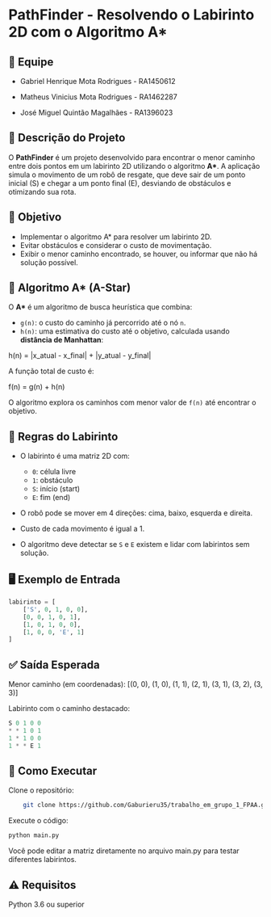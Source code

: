# PathFinder - Resolvendo o Labirinto 2D com o Algoritmo A*

## 👥 Equipe
- Gabriel Henrique Mota Rodrigues - RA1450612

- Matheus Vinicius Mota Rodrigues - RA1462287

- José Miguel Quintão Magalhães - RA1396023

## 📘 Descrição do Projeto

O **PathFinder** é um projeto desenvolvido para encontrar o menor caminho entre dois pontos em um labirinto 2D utilizando o algoritmo **A\***. A aplicação simula o movimento de um robô de resgate, que deve sair de um ponto inicial (S) e chegar a um ponto final (E), desviando de obstáculos e otimizando sua rota.

## 🎯 Objetivo

- Implementar o algoritmo A* para resolver um labirinto 2D.
- Evitar obstáculos e considerar o custo de movimentação.
- Exibir o menor caminho encontrado, se houver, ou informar que não há solução possível.

## 🧠 Algoritmo A* (A-Star)

O **A\*** é um algoritmo de busca heurística que combina:

- `g(n)`: o custo do caminho já percorrido até o nó `n`.
- `h(n)`: uma estimativa do custo até o objetivo, calculada usando **distância de Manhattan**:

h(n) = |x_atual - x_final| + |y_atual - y_final|

A função total de custo é:

f(n) = g(n) + h(n)

O algoritmo explora os caminhos com menor valor de `f(n)` até encontrar o objetivo.

## 🧱 Regras do Labirinto

- O labirinto é uma matriz 2D com:
  - `0`: célula livre
  - `1`: obstáculo
  - `S`: início (start)
  - `E`: fim (end)

- O robô pode se mover em 4 direções: cima, baixo, esquerda e direita.
- Custo de cada movimento é igual a 1.
- O algoritmo deve detectar se `S` e `E` existem e lidar com labirintos sem solução.

## 🖥️ Exemplo de Entrada

```python
labirinto = [
    ['S', 0, 1, 0, 0],
    [0, 0, 1, 0, 1],
    [1, 0, 1, 0, 0],
    [1, 0, 0, 'E', 1]
]
```

## ✅ Saída Esperada

Menor caminho (em coordenadas):
[(0, 0), (1, 0), (1, 1), (2, 1), (3, 1), (3, 2), (3, 3)]

Labirinto com o caminho destacado:
```python
S 0 1 0 0
* * 1 0 1
1 * 1 0 0
1 * * E 1
```


## 🚀 Como Executar

Clone o repositório:
```bash
    git clone https://github.com/Gaburieru35/trabalho_em_grupo_1_FPAA.git
```

Execute o código:

```bash
python main.py
```
Você pode editar a matriz diretamente no arquivo main.py para testar diferentes labirintos.

## ⚠️ Requisitos

Python 3.6 ou superior